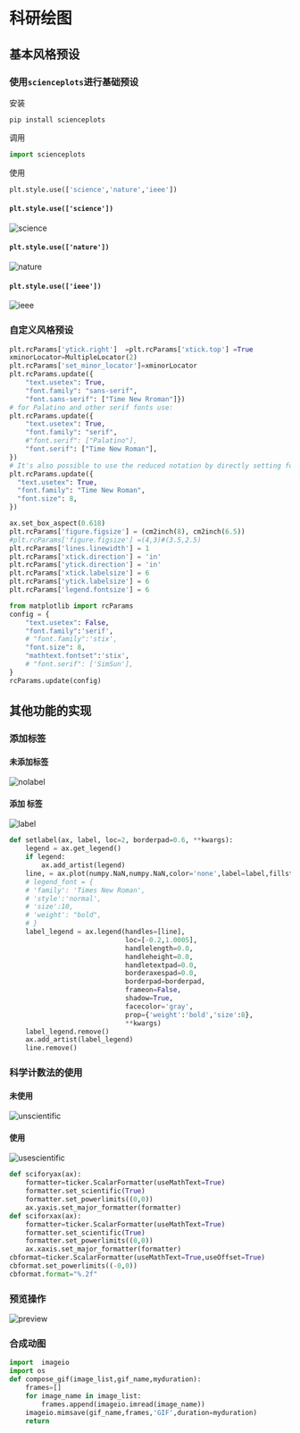 # 科研绘图

## 基本风格预设

### 使用`scienceplots`进行基础预设

安装

```shell
pip install scienceplots
```

调用

```python
import scienceplots
```

使用

```python
plt.style.use(['science','nature','ieee'])
```

#### `plt.style.use(['science'])`

![science](fig/图片1.jpg)

#### `plt.style.use(['nature'])`

![nature](fig/图片2.jpg)

#### `plt.style.use(['ieee'])`

![ieee](fig/图片3.jpg)

### 自定义风格预设

```python
plt.rcParams['ytick.right']  =plt.rcParams['xtick.top'] =True
xminorLocator=MultipleLocator(2)
plt.rcParams['set_minor_locator']=xminorLocator
plt.rcParams.update({
    "text.usetex": True,
    "font.family": "sans-serif",
    "font.sans-serif": ["Time New Rroman"]})
# for Palatino and other serif fonts use:
plt.rcParams.update({
    "text.usetex": True,
    "font.family": "serif",
    #"font.serif": ["Palatino"],
    "font.serif": ["Time New Roman"], 
})
# It's also possible to use the reduced notation by directly setting font.family:
plt.rcParams.update({
  "text.usetex": True,
  "font.family": "Time New Roman",
  "font.size": 8,
})

ax.set_box_aspect(0.618)
plt.rcParams['figure.figsize'] = (cm2inch(8), cm2inch(6.5))
#plt.rcParams['figure.figsize'] =(4,3)#(3.5,2.5)
plt.rcParams['lines.linewidth'] = 1
plt.rcParams['xtick.direction'] = 'in'
plt.rcParams['ytick.direction'] = 'in'
plt.rcParams['xtick.labelsize'] = 6
plt.rcParams['ytick.labelsize'] = 6
plt.rcParams['legend.fontsize'] = 6

from matplotlib import rcParams
config = {
    "text.usetex": False,
    "font.family":'serif',
    # "font.family":'stix',
    "font.size": 8,
    "mathtext.fontset":'stix',
    # "font.serif": ['SimSun'],
}
rcParams.update(config)
```

## 其他功能的实现

### 添加标签

#### 未添加标签

![nolabel](fig/图片6.jpg)

#### 添加 标签

![label](fig/图片6.jpg)

```python
def setlabel(ax, label, loc=2, borderpad=0.6, **kwargs):
    legend = ax.get_legend()
    if legend:
        ax.add_artist(legend)
    line, = ax.plot(numpy.NaN,numpy.NaN,color='none',label=label,fillstyle='full')
    # legend_font = {
    # 'family': 'Times New Roman',
    # 'style':'normal',
    # 'size':10,
    # 'weight': "bold",
    # }
    label_legend = ax.legend(handles=[line],
                             loc=[-0.2,1.0005],
                             handlelength=0.0,
                             handleheight=0.0,
                             handletextpad=0.0,
                             borderaxespad=0.0,
                             borderpad=borderpad,
                             frameon=False,
                             shadow=True,
                             facecolor='gray',
                             prop={'weight':'bold','size':8},
                             **kwargs)
    label_legend.remove()
    ax.add_artist(label_legend)
    line.remove()
```

### 科学计数法的使用

#### 未使用

![unscientific](fig/图片9.jpg)

#### 使用

![usescientific](fig/图片10.jpg)

```python
def sciforyax(ax):
    formatter=ticker.ScalarFormatter(useMathText=True)
    formatter.set_scientific(True)
    formatter.set_powerlimits((0,0))
    ax.yaxis.set_major_formatter(formatter)
def sciforxax(ax):
    formatter=ticker.ScalarFormatter(useMathText=True)
    formatter.set_scientific(True)
    formatter.set_powerlimits((0,0))
    ax.xaxis.set_major_formatter(formatter)
cbformat=ticker.ScalarFormatter(useMathText=True,useOffset=True)
cbformat.set_powerlimits((-0,0))
cbformat.format="%.2f"
```

### 预览操作

![preview](fig/图片8.png)

### 合成动图

```python
import  imageio
import os
def compose_gif(image_list,gif_name,myduration):
    frames=[]
    for image_name in image_list:
        frames.append(imageio.imread(image_name))
    imageio.mimsave(gif_name,frames,'GIF',duration=myduration)
    return
```
